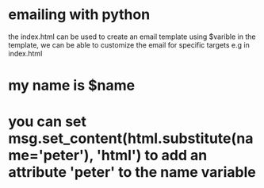 # emailing with python
the index.html can be used to create an email template
using $varible in the template, we can be able to customize the email for specific targets
e.g
in index.html

<h1>my name is $name <h1/>

you can set 
  msg.set_content(html.substitute(name='peter'), 'html') 
to add an attribute 'peter' to the name variable


